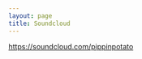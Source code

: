 ```yaml
---
layout: page
title: Soundcloud
---
```


<a href="https://soundcloud.com/pippinpotato" target="_blank">https://soundcloud.com/pippinpotato</a>